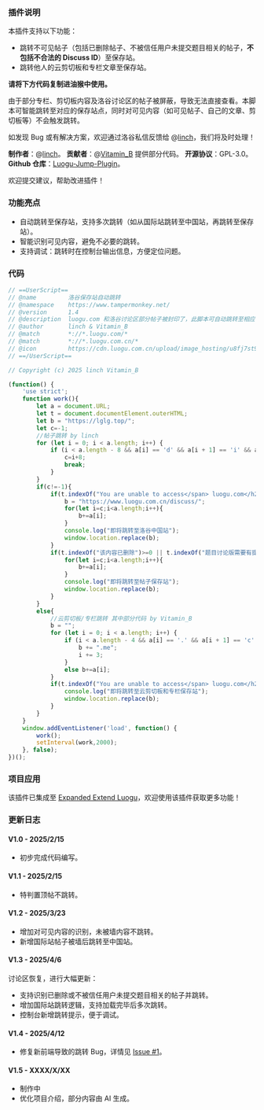 ### 插件说明
本插件支持以下功能：
- 跳转不可见帖子（包括已删除帖子、不被信任用户未提交题目相关的帖子，**不包括不合法的 Discuss ID**）至保存站。
- 跳转他人的云剪切板和专栏文章至保存站。

**请将下方代码复制进油猴中使用。**

由于部分专栏、剪切板内容及洛谷讨论区的帖子被屏蔽，导致无法直接查看。本脚本可智能跳转至对应的保存站点，同时对可见内容（如可见帖子、自己的文章、剪切板等）不会触发跳转。

如发现 Bug 或有解决方案，欢迎通过洛谷私信反馈给 @[linch](https://www.luogu.com.cn/user/737242)，我们将及时处理！

**制作者**：@[linch](https://www.luogu.com.cn/user/737242)。
**贡献者**：@[Vitamin_B](https://www.luogu.com.cn/user/743373) 提供部分代码。
**开源协议**：GPL-3.0。
**Github 仓库**：[Luogu-Jump-Plugin](https://github.com/oierlinch/Luogu-Jump-Plugin)。

欢迎提交建议，帮助改进插件！

### 功能亮点

- 自动跳转至保存站，支持多次跳转（如从国际站跳转至中国站，再跳转至保存站）。
- 智能识别可见内容，避免不必要的跳转。
- 支持调试：跳转时在控制台输出信息，方便定位问题。

### 代码
```javascript
// ==UserScript==
// @name         洛谷保存站自动跳转
// @namespace    https://www.tampermonkey.net/
// @version      1.4
// @description  luogu.com 和洛谷讨论区部分帖子被封印了，此脚本可自动跳转至相应保存站，产品链接 https://www.luogu.com.cn/article/h1qvkk68。由于洛谷专栏公开可见需要审核，无法访问时请使用备用链接 https://www.cnblogs.com/oierlinch/p/18717023/luogu-jump-plugin 或 https://www.luogu.me/article/h1qvkk68。
// @author       linch & Vitamin_B
// @match        *://*.luogu.com/*
// @match        *://*.luogu.com.cn/*
// @icon         https://cdn.luogu.com.cn/upload/image_hosting/u8fj7st9.png
// ==/UserScript==

// Copyright (c) 2025 linch Vitamin_B

(function() {
    'use strict';
    function work(){
        let a = document.URL;
        let t = document.documentElement.outerHTML;
        let b = "https://lglg.top/";
        let c=-1;
        //帖子跳转 by linch
        for (let i = 0; i < a.length; i++) {
            if (i < a.length - 8 && a[i] == 'd' && a[i + 1] == 'i' && a[i + 2] == 's' && a[i + 3] == 'c' && a[i + 4] == 'u' && a[i + 5] == 's' && a[i + 6] == 's' && a[i+7]!='?') {
                c=i+8;
                break;
            }
        }
        if(c!=-1){
            if(t.indexOf("You are unable to access</span> luogu.com</h2>")>=0){
                b = "https://www.luogu.com.cn/discuss/";
                for(let i=c;i<a.length;i++){
                    b+=a[i];
                }
                console.log("即将跳转至洛谷中国站");
                window.location.replace(b);
            }
            if(t.indexOf("该内容已删除")>=0 || t.indexOf("题目讨论版需要有提交才能查看")>=0){
                for(let i=c;i<a.length;i++){
                    b+=a[i];
                }
                console.log("即将跳转至帖子保存站");
                window.location.replace(b);
            }
        }
        else{
            //云剪切板/专栏跳转 其中部分代码 by Vitamin_B
            b = "";
            for (let i = 0; i < a.length; i++) {
                if (i < a.length - 4 && a[i] == '.' && a[i + 1] == 'c' && a[i + 2] == 'o' && a[i + 3] == 'm') {
                    b += ".me";
                    i += 3;
                }
                else b+=a[i];
            }
            if(t.indexOf("You are unable to access</span> luogu.com</h2>")>=0 && (a.indexOf("article")>=0 || a.indexOf("paste")>=0)){
                console.log("即将跳转至云剪切板和专栏保存站");
                window.location.replace(b);
            }
        }
    }
    window.addEventListener('load', function() {
        work();
        setInterval(work,2000);
    }, false);
})();
```

### 项目应用

该插件已集成至 [Expanded Extend Luogu](https://github.com/Chingxu-Ying/Expanded-Extend-Luogu)，欢迎使用该插件获取更多功能！

### 更新日志

#### V1.0 - 2025/2/15
- 初步完成代码编写。

#### V1.1 - 2025/2/15
- 特判置顶帖不跳转。

#### V1.2 - 2025/3/23
- 增加对可见内容的识别，未被墙内容不跳转。
- 新增国际站帖子被墙后跳转至中国站。

#### V1.3 - 2025/4/6
讨论区恢复，进行大幅更新：
- 支持识别已删除或不被信任用户未提交题目相关的帖子并跳转。
- 增加国际站跳转逻辑，支持加载完毕后多次跳转。
- 控制台新增跳转提示，便于调试。

#### V1.4 - 2025/4/12
- 修复新前端导致的跳转 Bug，详情见 [Issue #1](https://github.com/oierlinch/Luogu-Jump-Plugin/issues/1)。

#### V1.5 - XXXX/X/XX
- 制作中
- 优化项目介绍，部分内容由 AI 生成。
